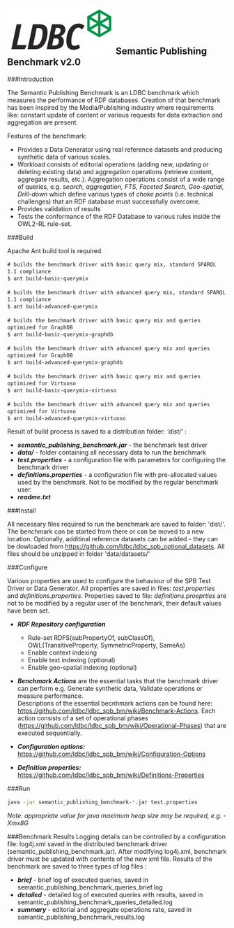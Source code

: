 ![LDBC Logo](ldbc_logo.png)
Semantic Publishing Benchmark v2.0
----------------------------------

###Introduction

The Semantic Publishing Benchmark is an LDBC benchmark which measures the performance of RDF databases. Creation of that benchmark has been inspired 
by the Media/Publishing industry where requirements like: constant update of content or various requests for data extraction and aggregation are present.

Features of the benchmark:
* Provides a Data Generator using real reference datasets and producing synthetic data of various scales. 
* Workload consists of editorial operations (adding new, updating or deleting existing data) and aggregation operations (retrieve content, aggregate results, etc.). 
Aggregation operations consist of a wide range of queries, e.g. _search, aggregation, FTS, Faceted Search, Geo-spatial, Drill-down_ which define various types of _choke points_ (i.e. technical challenges) that an RDF database must successfully overcome.
* Provides validation of results
* Tests the conformance of the RDF Database to various rules inside the OWL2-RL rule-set.

###Build

Apache Ant build tool is required.

```
# builds the benchmark driver with basic query mix, standard SPARQL 1.1 compliance
$ ant build-basic-querymix

# builds the benchmark driver with advanced query mix, standard SPARQL 1.1 compliance
$ ant build-advanced-querymix

# builds the benchmark driver with basic query mix and queries optimized for GraphDB
$ ant build-basic-querymix-graphdb

# builds the benchmark driver with advanced query mix and queries optimized for GraphDB
$ ant build-advanced-querymix-graphdb

# builds the benchmark driver with basic query mix and queries optimized for Virtuoso
$ ant build-basic-querymix-virtuoso

# builds the benchmark driver with advanced query mix and queries optimized for Virtuoso
$ ant build-advanced-querymix-virtuoso
```

Result of build process is saved to a distribution folder: _'dist/'_ : 
* ***semantic_publishing_benchmark.jar*** - the benchmark test driver
* ***data/*** - folder containing all necessary data to run the benchmark
* ***test.properties*** - a configuration file with parameters for configuring the benchmark driver
* ***definitions.properties*** - a configuration file with pre-allocated values used by the benchmark. Not to be modified by the regular benchmark user.
* ***readme.txt***

###Install

All necessary files required to run the benchmark are saved to folder: 'dist/'. The benchmark can be started from there or can be moved to a new location.
Optionally, additinal reference datasets can be added - they can be dowloaded from https://github.com/ldbc/ldbc_spb_optional_datasets. All files should be unzipped in folder 'data/datasets/'

###Configure

Various properties are used to configure the behaviour of the SPB Test Driver or Data Generator. All properties are saved in files: _test.properties_ and _definitions.properties_. Properties saved to file: _definitions.proeprties_ are not to be modified by a regular user of the benchmark, their default values have been set.

* ***RDF Repository configuration***
  * Rule-set RDFS(subPropertyOf, subClassOf), OWL(TransitiveProperty, SymmetricProperty, SameAs)
  * Enable context indexing
  * Enable text indexing (optional)
  * Enable geo-spatial indexing (optional)

* ***Benchmark Actions*** are the essential tasks that the benchmark driver can perform e.g. Generate synthetic data, Validate operations or measure performance.  
Descriptions of the essential becnhmark actions can be found here: https://github.com/ldbc/ldbc_spb_bm/wiki/Benchmark-Actions. Each action consists of a set of operational phases (https://github.com/ldbc/ldbc_spb_bm/wiki/Operational-Phases) that are executed sequentially.  

  
* ***Configuration options:*** https://github.com/ldbc/ldbc_spb_bm/wiki/Configuration-Options
* ***Definition properties:*** https://github.com/ldbc/ldbc_spb_bm/wiki/Definitions-Properties

 
###Run

```sh
java -jar semantic_publishing_benchmark-*.jar test.properties
```
*Note: appropriate value for java maximum heap size may be required, e.g. -Xmx8G*

###Benchmark Results
Logging details can be controlled by a configuration file: log4j.xml saved in the distributed benchmark driver (semantic_publishing_benchmark.jar). After modifying log4j.xml, benchmark driver must be updated with contents of the new xml file.
Results of the benchmark are saved to three types of log files :

* ***brief*** - brief log of executed queries, saved in semantic_publishing_benchmark_queries_brief.log
* ***detailed*** - detailed log of executed queries with results, saved in semantic_publishing_benchmark_queries_detailed.log
* ***summary*** - editorial and aggregate operations rate, saved in semantic_publishing_benchmark_results.log